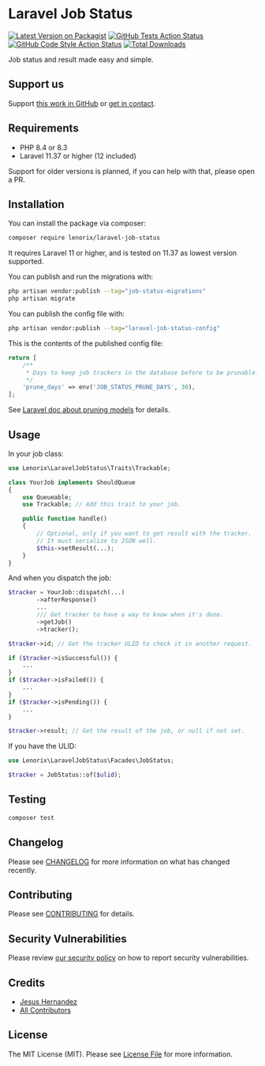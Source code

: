 # Laravel Job Status

[![Latest Version on Packagist](https://img.shields.io/packagist/v/lenorix/laravel-job-status.svg?style=flat-square)](https://packagist.org/packages/lenorix/laravel-job-status)
[![GitHub Tests Action Status](https://img.shields.io/github/actions/workflow/status/lenorix/laravel-job-status/run-tests.yml?branch=main&label=tests&style=flat-square)](https://github.com/lenorix/laravel-job-status/actions?query=workflow%3Arun-tests+branch%3Amain)
[![GitHub Code Style Action Status](https://img.shields.io/github/actions/workflow/status/lenorix/laravel-job-status/fix-php-code-style-issues.yml?branch=main&label=code%20style&style=flat-square)](https://github.com/lenorix/laravel-job-status/actions?query=workflow%3A"Fix+PHP+code+style+issues"+branch%3Amain)
[![Total Downloads](https://img.shields.io/packagist/dt/lenorix/laravel-job-status.svg?style=flat-square)](https://packagist.org/packages/lenorix/laravel-job-status)

Job status and result made easy and simple.

## Support us

Support [this work in GitHub](https://github.com/lenorix/laravel-job-status) or [get in contact](https://lenorix.com/).

## Requirements

- PHP 8.4 or 8.3
- Laravel 11.37 or higher (12 included)

Support for older versions is planned, if you can help with that, please open a PR.

## Installation

You can install the package via composer:

```bash
composer require lenorix/laravel-job-status
```

It requires Laravel 11 or higher, and is tested on 11.37 as lowest version supported.

You can publish and run the migrations with:

```bash
php artisan vendor:publish --tag="job-status-migrations"
php artisan migrate
```

You can publish the config file with:

```bash
php artisan vendor:publish --tag="laravel-job-status-config"
```

This is the contents of the published config file:

```php
return [
    /**
     * Days to keep job trackers in the database before to be prunable.
     */
    'prune_days' => env('JOB_STATUS_PRUNE_DAYS', 30),
];
```

See [Laravel doc about pruning models](https://laravel.com/docs/11.x/eloquent#pruning-models) for details.

## Usage

In your job class:

```php
use Lenorix\LaravelJobStatus\Traits\Trackable;

class YourJob implements ShouldQueue
{
    use Queueable;
    use Trackable; // Add this trait to your job.

    public function handle()
    {
        // Optional, only if you want to get result with the tracker.
        // It must serialize to JSON well.
        $this->setResult(...);
    }
}
```

And when you dispatch the job:

```php
$tracker = YourJob::dispatch(...)
        ->afterResponse()
        ...
        /// Get tracker to have a way to know when it's done.
        ->getJob()
        ->tracker();

$tracker->id; // Get the tracker ULID to check it in another request.

if ($tracker->isSuccessful()) {
    ...
}
if ($tracker->isFailed()) {
    ...
}
if ($tracker->isPending()) {
    ...
}

$tracker->result; // Get the result of the job, or null if not set.
```

If you have the ULID:

```php
use Lenorix\LaravelJobStatus\Facades\JobStatus;

$tracker = JobStatus::of($ulid);
```

## Testing

```bash
composer test
```

## Changelog

Please see [CHANGELOG](CHANGELOG.md) for more information on what has changed recently.

## Contributing

Please see [CONTRIBUTING](CONTRIBUTING.md) for details.

## Security Vulnerabilities

Please review [our security policy](../../security/policy) on how to report security vulnerabilities.

## Credits

- [Jesus Hernandez](https://github.com/jhg)
- [All Contributors](../../contributors)

## License

The MIT License (MIT). Please see [License File](LICENSE.md) for more information.
